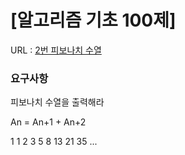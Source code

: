 # [알고리즘 기초 100제] 

URL : [2번 피보나치 수열](https://www.youtube.com/watch?v=WpzjpKt0lbc&list=PLVoihNyHW4xkm_KJ8_N8X7F6EQP4uSRyR)

### 요구사항 

피보나치 수열을 출력해라

An = An+1 + An+2

1 1 2 3 5 8 13 21 35 ...
